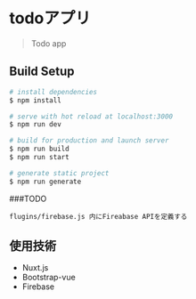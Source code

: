 # todoアプリ

> Todo app

## Build Setup

``` bash
# install dependencies
$ npm install

# serve with hot reload at localhost:3000
$ npm run dev

# build for production and launch server
$ npm run build
$ npm run start

# generate static project
$ npm run generate
```
###TODO
```
flugins/firebase.js 内にFireabase APIを定義する
```

## 使用技術
* Nuxt.js
* Bootstrap-vue
* Firebase
